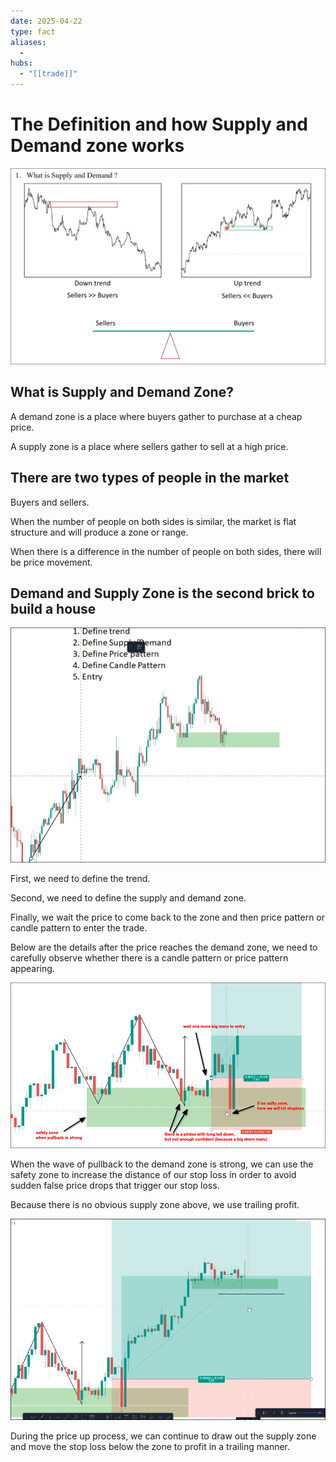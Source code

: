```yaml
---
date: 2025-04-22
type: fact
aliases:
  -
hubs:
  - "[[trade]]"
---
```


# The Definition and how Supply and Demand zone works

![supply-and-demand-zone.png](../assets/imgs/supply-and-demand-zone.png)


## What is Supply and Demand Zone?

A demand zone is a place where buyers gather to purchase at a cheap price.

A supply zone is a place where sellers gather to sell at a high price.


## There are two types of people in the market

Buyers and sellers.

When the number of people on both sides is similar, the market is flat structure and will produce a zone or range.

When there is a difference in the number of people on both sides, there will be price movement.


## Demand and Supply Zone is the second brick to build a house

![build-a-house.png](../assets/imgs/build-a-house.png)

First, we need to define the trend.

Second, we need to define the supply and demand zone.

Finally, we wait the price to come back to the zone and then price pattern or candle pattern to enter the trade.

Below are the details after the price reaches the demand zone, we need to carefully observe whether there is a candle pattern or price pattern appearing.

![example-to-entry-the-market.png](../assets/imgs/example-to-entry-the-market.png)


When the wave of pullback to the demand zone is strong, we can use the safety zone to increase the distance of our stop loss in order to avoid sudden false price drops that trigger our stop loss.

Because there is no obvious supply zone above, we use trailing profit.

![tailing-profit-rr.png](../assets/imgs/tailing-profit-rr.png)

During the price up process, we can continue to draw out the supply zone and move the stop loss below the zone to profit in a trailing manner.




